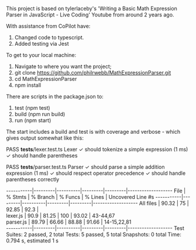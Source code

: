 This project is based on tylerlaceby's 'Writing a Basic Math Expression Parser in JavaScript - Live Coding' Youtube from around 2 years ago.    

With assistance from CoPilot have:

1. Changed code to typescript.
2. Added testing via Jest

To get to your local machine:

1. Navigate to where you want the project;
2. git clone https://github.com/philrwebb/MathExpressionParser.git
3. cd MathExpressionParser
4. npm install

There are scripts in the package.json to:

1. test (npm test)
2. build (npm run build)
3. run (npm start)

The start includes a build and test is with coverage and verbose - which gives output somewhat like this:

   PASS  __tests__/lexer.test.ts
    Lexer
      ✓ should tokenize a simple expression (1 ms)
      ✓ should handle parentheses
  
   PASS  __tests__/parser.test.ts
    Parser
      ✓ should parse a simple addition expression (1 ms)
      ✓ should respect operator precedence
      ✓ should handle parentheses correctly
  
  -----------|---------|----------|---------|---------|-------------------
  File       | % Stmts | % Branch | % Funcs | % Lines | Uncovered Line #s 
  -----------|---------|----------|---------|---------|-------------------
  All files  |   90.32 |       75 |   92.85 |    92.3 |                   
   lexer.js  |    90.9 |    81.25 |     100 |   93.02 | 43-44,67          
   parser.js |   89.79 |    66.66 |   88.88 |   91.66 | 14-15,22,81       
  -----------|---------|----------|---------|---------|-------------------
  Test Suites: 2 passed, 2 total
  Tests:       5 passed, 5 total
  Snapshots:   0 total
  Time:        0.794 s, estimated 1 s
